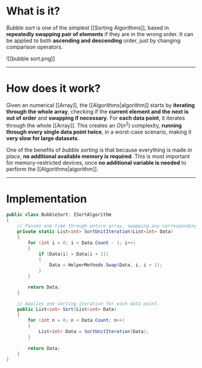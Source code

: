 # What is it?

*Bubble sort* is one of the simplest [[Sorting Algorithms]], based in **repeatedly swapping pair of elements** if they are in the wrong order.
It can be applied to both **ascending and descending** order, just by changing comparison operators.

![[bubble sort.png]]
___
# How does it work?

Given an numerical [[Array]], the [[Algorithms|algorithm]] starts by **iterating through the whole array**, checking if the **current element and the next is out of order** and **swapping if necessary**.
For **each data point**, it iterates through the whole [[Array]]. This creates an $O(n^2)$ complexity, **running through every single data point twice**, in a worst-case scenario, making it **very slow for large datasets**.

One of the benefits of *bubble sorting* is that because everything is made *in place*, **no additional available memory is required**. This is most important for memory-restricted devices, once **no additional variable is needed** to perform the [[Algorithms|algorithm]].
___
# Implementation

```csharp
public class BubbleSort: ISortAlgorithm
{
    // Passes one time through entire array, swapping any corresponding elements.
    private static List<int> SortUnitIteration(List<int> Data)
    {
        for (int i = 0; i < Data.Count - 1; i++)
        {
            if (Data[i] > Data[i + 1])
            {
                Data = HelperMethods.Swap(Data, i, i + 1);
            }
        }

        return Data;
    }

    // Applies one sorting iteration for each data point.
    public List<int> Sort(List<int> Data)
    {
        for (int n = 0; n < Data.Count; n++)
        {
            List<int> Data = SortUnitIteration(Data);
        }
        
        return Data;
    }
}
```
